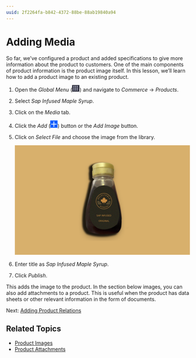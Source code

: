 ```yaml
---
uuid: 2f2264fa-b842-4372-88be-88ab19840a94
---
```

# Adding Media

So far, we’ve configured a product and added specifications to give more information about the product to customers. One of the main components of product information is the product image itself. In this lesson, we’ll learn how to add a product image to an existing product. 

1. Open the *Global Menu* (![Global Menu](../../images/icon-applications-menu.png)) and navigate to *Commerce* → *Products*.

1. Select *Sap Infused Maple Syrup*.

1. Click on the *Media* tab.

1. Click the *Add* (![Add](../../images/icon-add.png)) button or the *Add Image* button.

1. Click on *Select File* and choose the image from the library. 

   ![Choose the sap infused maple syrup image from the library.](./adding-media/images/01.png)

1. Enter title as *Sap Infused Maple Syrup*.

1. Click *Publish*.

This adds the image to the product. In the section below images, you can also add attachments to a product. This is useful when the product has data sheets or other relevant information in the form of documents. 

Next: [Adding Product Relations](./adding-product-relations.md)

## Related Topics

* [Product Images](https://learn.liferay.com/web/guest/w/commerce/product-management/creating-and-managing-products/products/product-images)
* [Product Attachments](https://learn.liferay.com/web/guest/w/commerce/product-management/creating-and-managing-products/products/product-attachments)
